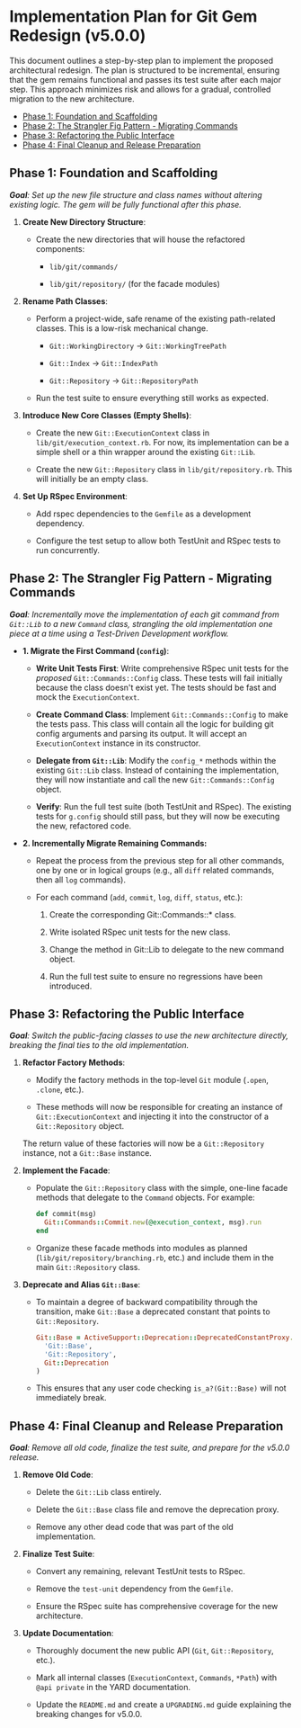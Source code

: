 # Implementation Plan for Git Gem Redesign (v5.0.0)

This document outlines a step-by-step plan to implement the proposed architectural redesign. The plan is structured to be incremental, ensuring that the gem remains functional and passes its test suite after each major step. This approach minimizes risk and allows for a gradual, controlled migration to the new architecture.

- [Phase 1: Foundation and Scaffolding](#phase-1-foundation-and-scaffolding)
- [Phase 2: The Strangler Fig Pattern - Migrating Commands](#phase-2-the-strangler-fig-pattern---migrating-commands)
- [Phase 3: Refactoring the Public Interface](#phase-3-refactoring-the-public-interface)
- [Phase 4: Final Cleanup and Release Preparation](#phase-4-final-cleanup-and-release-preparation)

## Phase 1: Foundation and Scaffolding

***Goal**: Set up the new file structure and class names without altering existing logic. The gem will be fully functional after this phase.*

1. **Create New Directory Structure**:

   - Create the new directories that will house the refactored components:

     - `lib/git/commands/`

     - `lib/git/repository/` (for the facade modules)

2. **Rename Path Classes**:

   - Perform a project-wide, safe rename of the existing path-related classes. This is a low-risk mechanical change.

     - `Git::WorkingDirectory` -> `Git::WorkingTreePath`

     - `Git::Index` -> `Git::IndexPath`

     - `Git::Repository` -> `Git::RepositoryPath`

   - Run the test suite to ensure everything still works as expected.

3. **Introduce New Core Classes (Empty Shells)**:

   - Create the new `Git::ExecutionContext` class in `lib/git/execution_context.rb`. For now, its implementation can be a simple shell or a thin wrapper around the existing `Git::Lib`.

   - Create the new `Git::Repository` class in `lib/git/repository.rb`. This will initially be an empty class.

4. **Set Up RSpec Environment**:

    - Add rspec dependencies to the `Gemfile` as a development dependency.

    - Configure the test setup to allow both TestUnit and RSpec tests to run concurrently.

## Phase 2: The Strangler Fig Pattern - Migrating Commands

***Goal**: Incrementally move the implementation of each git command from `Git::Lib` to a new `Command` class, strangling the old implementation one piece at a time using a Test-Driven Development workflow.*

- **1. Migrate the First Command (`config`)**:

  - **Write Unit Tests First**: Write comprehensive RSpec unit tests for the *proposed* `Git::Commands::Config` class. These tests will fail initially because the class doesn't exist yet. The tests should be fast and mock the `ExecutionContext`.

  - **Create Command Class**: Implement `Git::Commands::Config` to make the tests pass. This class will contain all the logic for building git config arguments and parsing its output. It will accept an `ExecutionContext` instance in its constructor.

  - **Delegate from `Git::Lib`**: Modify the `config_*` methods within the existing `Git::Lib` class. Instead of containing the implementation, they will now instantiate and call the new `Git::Commands::Config` object.

  - **Verify**: Run the full test suite (both TestUnit and RSpec). The existing tests for `g.config` should still pass, but they will now be executing the new, refactored code.

- **2. Incrementally Migrate Remaining Commands:**

  - Repeat the process from the previous step for all other commands, one by one or in logical groups (e.g., all `diff` related commands, then all `log` commands).

  - For each command (`add`, `commit`, `log`, `diff`, `status`, etc.):

    1. Create the corresponding Git::Commands::* class.

    2. Write isolated RSpec unit tests for the new class.

    3. Change the method in Git::Lib to delegate to the new command object.

    4. Run the full test suite to ensure no regressions have been introduced.

## Phase 3: Refactoring the Public Interface

***Goal**: Switch the public-facing classes to use the new architecture directly, breaking the final ties to the old implementation.*

1. **Refactor Factory Methods**:

   - Modify the factory methods in the top-level `Git` module (`.open`, `.clone`, etc.).

   - These methods will now be responsible for creating an instance of `Git::ExecutionContext` and injecting it into the constructor of a `Git::Repository` object.

    The return value of these factories will now be a `Git::Repository` instance, not a `Git::Base` instance.

2. **Implement the Facade**:

   - Populate the `Git::Repository` class with the simple, one-line facade methods that delegate to the `Command` objects. For example:

        ```ruby
        def commit(msg)
          Git::Commands::Commit.new(@execution_context, msg).run
        end
        ```

   - Organize these facade methods into modules as planned (`lib/git/repository/branching.rb`, etc.) and include them in the main `Git::Repository` class.

3. **Deprecate and Alias `Git::Base`**:

   - To maintain a degree of backward compatibility through the transition, make `Git::Base` a deprecated constant that points to `Git::Repository`.

        ```ruby
        Git::Base = ActiveSupport::Deprecation::DeprecatedConstantProxy.new(
          'Git::Base',
          'Git::Repository',
          Git::Deprecation
        )
        ```

   - This ensures that any user code checking `is_a?(Git::Base)` will not immediately break.

## Phase 4: Final Cleanup and Release Preparation

***Goal**: Remove all old code, finalize the test suite, and prepare for the v5.0.0 release.*

1. **Remove Old Code**:

   - Delete the `Git::Lib` class entirely.

   - Delete the `Git::Base` class file and remove the deprecation proxy.

   - Remove any other dead code that was part of the old implementation.

2. **Finalize Test Suite**:

   - Convert any remaining, relevant TestUnit tests to RSpec.

   - Remove the `test-unit` dependency from the `Gemfile`.

   - Ensure the RSpec suite has comprehensive coverage for the new architecture.

3. **Update Documentation**:

   - Thoroughly document the new public API (`Git`, `Git::Repository`, etc.).

   - Mark all internal classes (`ExecutionContext`, `Commands`, `*Path`) with `@api private` in the YARD documentation.

   - Update the `README.md` and create a `UPGRADING.md` guide explaining the breaking changes for v5.0.0.
